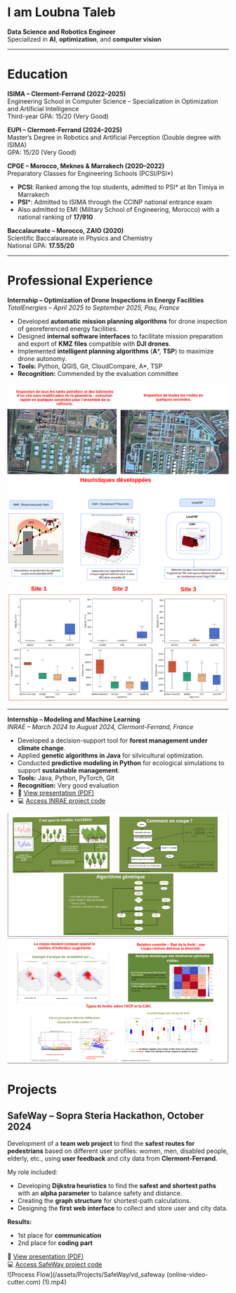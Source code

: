 # I am Loubna Taleb  

**Data Science and Robotics Engineer**  
Specialized in **AI**, **optimization**, and **computer vision**  

---

# Education  

**ISIMA – Clermont-Ferrand (2022–2025)**  
Engineering School in Computer Science – Specialization in Optimization and Artificial Intelligence  
Third-year GPA: 15/20 (Very Good)  

**EUPI – Clermont-Ferrand (2024–2025)**  
Master’s Degree in Robotics and Artificial Perception (Double degree with ISIMA)  
GPA: 15/20 (Very Good)  

**CPGE – Morocco, Meknes & Marrakech (2020–2022)**  
Preparatory Classes for Engineering Schools (PCSI/PSI*)  
- **PCSI**: Ranked among the top students, admitted to PSI* at Ibn Timiya in Marrakech  
- **PSI***: Admitted to ISIMA through the CCINP national entrance exam  
- Also admitted to EMI (Military School of Engineering, Morocco) with a national ranking of **17/910**  

**Baccalaureate – Morocco, ZAIO (2020)**  
Scientific Baccalaureate in Physics and Chemistry  
National GPA: **17.55/20**

---

# Professional Experience  

**Internship – Optimization of Drone Inspections in Energy Facilities**  
*TotalEnergies – April 2025 to September 2025, Pau, France*  

- Developed **automatic mission planning algorithms** for drone inspection of georeferenced energy facilities.  
- Designed **internal software interfaces** to facilitate mission preparation and export of **KMZ files** compatible with **DJI drones**.  
- Implemented **intelligent planning algorithms** (**A***, **TSP**) to maximize drone autonomy.  
- **Tools:** Python, QGIS, Git, CloudCompare, A*, TSP  
- **Recognition:** Commended by the evaluation committee  

![Results](assets/stages/TotalEnergies/results1.png)  
![Process Flow](assets/stages/TotalEnergies/heuristic.png)  
![Results](assets/stages/TotalEnergies/results2.png)

---

**Internship – Modeling and Machine Learning**  
*INRAE – March 2024 to August 2024, Clermont-Ferrand, France*  

- Developed a decision-support tool for **forest management under climate change**.  
- Applied **genetic algorithms in Java** for silvicultural optimization.  
- Conducted **predictive modeling in Python** for ecological simulations to support **sustainable management**.  
- **Tools:** Java, Python, PyTorch, Git  
- **Recognition:** Very good evaluation  
- 📄 [View presentation (PDF)](assets/stages/INRAE/Orale_TALEB_loubna_ZZ2_F4-1.pdf)  
- 💻 [Access INRAE project code](assets/stages/INRAE/codes_Inrae)  

![Process Flow](assets/stages/INRAE/process1.png)  
![Results](assets/stages/INRAE/results.png)


# Projects
## SafeWay – Sopra Steria Hackathon, October 2024

Development of a **team web project** to find the **safest routes for pedestrians** based on different user profiles: women, men, disabled people, elderly, etc., using **user feedback** and city data from **Clermont-Ferrand**.  

My role included:  
- Developing **Dijkstra heuristics** to find the **safest and shortest paths** with an **alpha parameter** to balance safety and distance.  
- Creating the **graph structure** for shortest-path calculations.  
- Designing the **first web interface** to collect and store user and city data.  

**Results:**  
- 1st place for **communication**  
- 2nd place for **coding part**  

📄 [View presentation (PDF)](/assets/Projects/SafeWay/Bonjour!.pdf)  
💻 [Access SafeWay project code](assets/Projects/SafeWay/safeway_demo2)  
![Process Flow](/assets/Projects/SafeWay/vd_safeway (online-video-cutter.com) (1).mp4)
